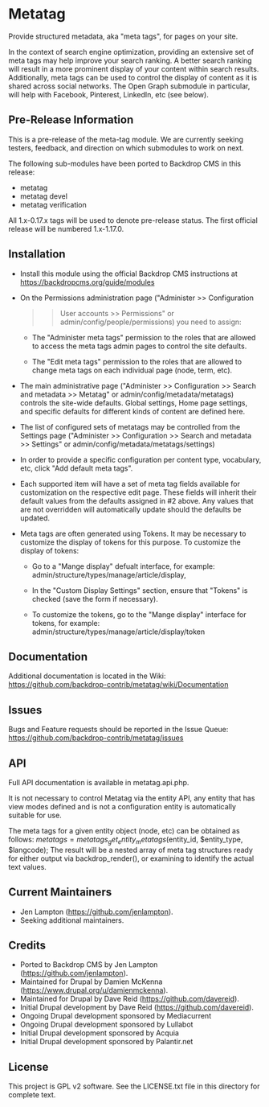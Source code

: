 Metatag
=======

Provide structured metadata, aka "meta tags", for pages on your site.

In the context of search engine optimization, providing an extensive set of
meta tags may help improve your search ranking. A better search ranking will
result in a more prominent display of your content within search results.
Additionally, meta tags can be used to control the display of content as it is
shared across social networks. The Open Graph submodule in particular, will help
with Facebook, Pinterest, LinkedIn, etc (see below).


Pre-Release Information
-----------------------

This is a pre-release of the meta-tag module. We are currently seeking testers,
feedback, and direction on which submodules to work on next.

The following sub-modules have been ported to Backdrop CMS in this release:
* metatag
* metatag devel
* metatag verification

All 1.x-0.17.x tags will be used to denote pre-release status. The first
official release will be numbered 1.x-1.17.0.


Installation
------------

- Install this module using the official Backdrop CMS instructions at
  https://backdropcms.org/guide/modules

- On the Permissions administration page ("Administer >> Configuration
  >> User accounts >> Permissions" or admin/config/people/permissions)
  you need to assign:

   - The "Administer meta tags" permission to the roles that are allowed to
     access the meta tags admin pages to control the site defaults.

   - The "Edit meta tags" permission to the roles that are allowed to change
     meta tags on each individual page (node, term, etc).

- The main administrative page ("Administer >> Configuration >> Search and
  metadata >> Metatag" or admin/config/metadata/metatags) controls the site-wide
  defaults. Global settings, Home page settings, and specific defaults for
  different kinds of content are defined here.

- The list of configured sets of metatags may be controlled from the Settings
  page ("Administer >> Configuration >> Search and metadata >> Settings" or
  admin/config/metadata/metatags/settings)

- In order to provide a specific configuration per content type, vocabulary,
  etc, click "Add default meta tags".

- Each supported item will have a set of meta tag fields available for
  customization on the respective edit page. These fields will inherit their
  default values from the defaults assigned in #2 above. Any values that are
  not overridden will automatically update should the defaults be updated.

- Meta tags are often generated using Tokens. It may be necessary to customize
  the display of tokens for this purpose. To customize the display of tokens:

  - Go to a "Mange display" defualt interface, for example:
   admin/structure/types/manage/article/display,

  - In the "Custom Display Settings" section, ensure that "Tokens" is checked
    (save the form if necessary).

  - To customize the tokens, go to the "Mange display" interface for tokens,
    for example: admin/structure/types/manage/article/display/token


Documentation
-------------

Additional documentation is located in the Wiki:
https://github.com/backdrop-contrib/metatag/wiki/Documentation


Issues
------

Bugs and Feature requests should be reported in the Issue Queue:
https://github.com/backdrop-contrib/metatag/issues


API
---

Full API documentation is available in metatag.api.php.

It is not necessary to control Metatag via the entity API, any entity that has
view modes defined and is not a configuration entity is automatically suitable
for use.

The meta tags for a given entity object (node, etc) can be obtained as follows:
  $metatags = metatags_get_entity_metatags($entity_id, $entity_type, $langcode);
The result will be a nested array of meta tag structures ready for either output
via backdrop_render(), or examining to identify the actual text values.


Current Maintainers
-------------------

- Jen Lampton (https://github.com/jenlampton).
- Seeking additional maintainers.


Credits
-------

- Ported to Backdrop CMS by Jen Lampton (https://github.com/jenlampton).
- Maintained for Drupal by Damien McKenna (https://www.drupal.org/u/damienmckenna).
- Maintained for Drupal by Dave Reid (https://github.com/davereid).
- Initial Drupal development by Dave Reid (https://github.com/davereid).
- Ongoing Drupal development sponsored by Mediacurrent
- Ongoing Drupal development sponsored by Lullabot
- Initial Drupal development sponsored by Acquia
- Initial Drupal development sponsored by Palantir.net


License
-------

This project is GPL v2 software. See the LICENSE.txt file in this directory for
complete text.
